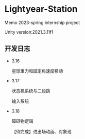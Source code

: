 # Lightyear-Station
Memo 2023-spring internship project

Unity version:2021.3.11f1



## 开发日志

- 3.16

  星球重力和固定角速度移动

- 3.17

  状态机系统与二段跳
  
  输入系统

- 3.18

  障碍物逻辑

  【待完成】进出场动画、对象池

